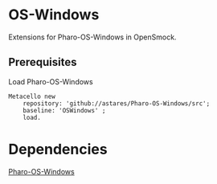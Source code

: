 # OS-Windows

Extensions for Pharo-OS-Windows in OpenSmock.

## Prerequisites

Load Pharo-OS-Windows

```smalltalk
Metacello new 
	repository: 'github://astares/Pharo-OS-Windows/src';
	baseline: 'OSWindows' ;
	load.
```

# Dependencies

[Pharo-OS-Windows](https://github.com/astares/Pharo-OS-Windows)
